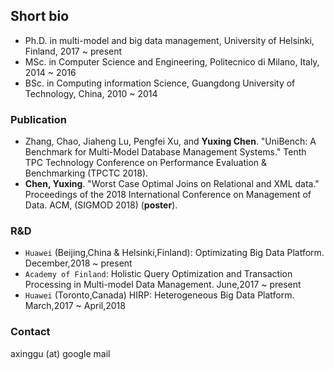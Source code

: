 ## Short bio
- Ph.D. in multi-model and big data management, University of Helsinki, Finland, 2017 ~ present
- MSc. in Computer Science and Engineering, Politecnico di Milano, Italy, 2014 ~ 2016
- BSc. in Computing information Science, Guangdong University of Technology, China, 2010 ~ 2014 

### Publication
- Zhang, Chao, Jiaheng Lu, Pengfei Xu, and **Yuxing Chen**. "UniBench: A Benchmark for Multi-Model Database Management Systems." Tenth TPC Technology Conference on Performance Evaluation & Benchmarking (TPCTC 2018).
- **Chen, Yuxing**. "Worst Case Optimal Joins on Relational and XML data." Proceedings of the 2018 International Conference on Management of Data. ACM, (SIGMOD 2018) (**poster**).

### R&D
- `Huawei` (Beijing,China & Helsinki,Finland): Optimizating Big Data Platform. December,2018 ~ present
- `Academy of Finland`: Holistic Query Optimization and Transaction Processing in Multi-model Data Management. June,2017 ~ present
- `Huawei` (Toronto,Canada) HIRP: Heterogeneous Big Data Platform. March,2017 ~ April,2018

### Contact
axinggu (at) google mail
